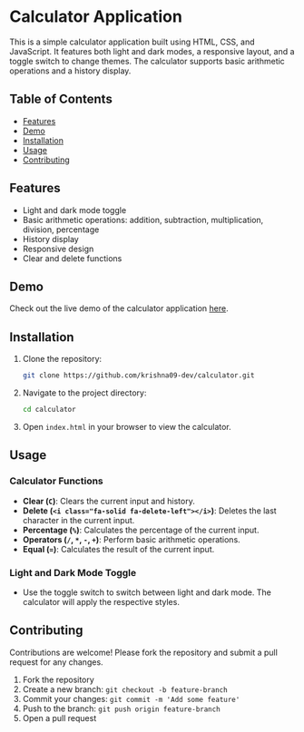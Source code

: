 # Calculator Application

This is a simple calculator application built using HTML, CSS, and JavaScript. It features both light and dark modes, a responsive layout, and a toggle switch to change themes. The calculator supports basic arithmetic operations and a history display.

## Table of Contents

- [Features](#features)
- [Demo](#demo)
- [Installation](#installation)
- [Usage](#usage)
- [Contributing](#contributing)

## Features

- Light and dark mode toggle
- Basic arithmetic operations: addition, subtraction, multiplication, division, percentage
- History display
- Responsive design
- Clear and delete functions

## Demo

Check out the live demo of the calculator application [here](https://calculator-krishn09.netlify.app/).

## Installation

1. Clone the repository:
   ```bash
   git clone https://github.com/krishna09-dev/calculator.git

2. Navigate to the project directory:
   ```bash
   cd calculator
   ```

3. Open `index.html` in your browser to view the calculator.

## Usage

### Calculator Functions

- **Clear (`C`)**: Clears the current input and history.
- **Delete (`<i class="fa-solid fa-delete-left"></i>`)**: Deletes the last character in the current input.
- **Percentage (`%`)**: Calculates the percentage of the current input.
- **Operators (`/`, `*`, `-`, `+`)**: Perform basic arithmetic operations.
- **Equal (`=`)**: Calculates the result of the current input.

### Light and Dark Mode Toggle

- Use the toggle switch to switch between light and dark mode. The calculator will apply the respective styles.

## Contributing

Contributions are welcome! Please fork the repository and submit a pull request for any changes.

1. Fork the repository
2. Create a new branch: `git checkout -b feature-branch`
3. Commit your changes: `git commit -m 'Add some feature'`
4. Push to the branch: `git push origin feature-branch`
5. Open a pull request

